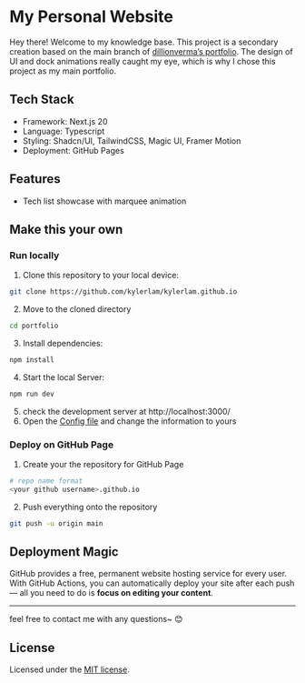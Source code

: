# My Personal Website

Hey there! Welcome to my knowledge base. This project is a secondary creation based on the main branch of [dillionverma’s portfolio](https://github.com/dillionverma/portfolio). The design of UI and dock animations really caught my eye, which is why I chose this project as my main portfolio.

## Tech Stack

- Framework: Next.js 20
- Language: Typescript
- Styling: Shadcn/UI, TailwindCSS, Magic UI, Framer Motion
- Deployment: GitHub Pages

## Features

- Tech list showcase with marquee animation

## Make this your own

### Run locally

1. Clone this repository to your local device:

```bash
git clone https://github.com/kylerlam/kylerlam.github.io
```

2. Move to the cloned directory

```bash
cd portfolio
```

3. Install dependencies:

```bash
npm install
```

4. Start the local Server:

```bash
npm run dev
```

5. check the development server at http://localhost:3000/
6. Open the [Config file](./src/data/resume.tsx) and change the information to yours

### Deploy on GitHub Page

1. Create your the repository for GitHub Page

```bash
# repo name format
<your github username>.github.io
```

2. Push everything onto the repository

```bash
git push -u origin main
```

## Deployment Magic

GitHub provides a free, permanent website hosting service for every user. With GitHub Actions, you can automatically deploy your site after each push — all you need to do is **focus on editing your content**.

---

feel free to contact me with any questions~ 😊

## License

Licensed under the [MIT license](https://github.com/dillionverma/portfolio/blob/main/LICENSE.md).
